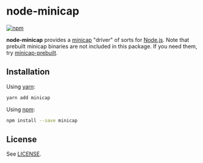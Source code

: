 # node-minicap

[![npm](https://img.shields.io/npm/v/minicap.svg)](https://www.npmjs.com/package/minicap)

**node-minicap** provides a [minicap](https://github.com/openstf/minicap) "driver" of sorts for [Node.js](https://nodejs.org/en/). Note that prebuilt minicap binaries are not included in this package. If you need them, try [minicap-prebuilt](https://www.npmjs.com/package/minicap-prebuilt).

## Installation

Using [yarn](https://yarnpkg.com/):

```sh
yarn add minicap
```

Using [npm](https://www.npmjs.com/):

```sh
npm install --save minicap
```

## License

See [LICENSE](LICENSE).

